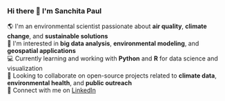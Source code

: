 ### Hi there 👋 I'm Sanchita Paul

🌎 I'm an environmental scientist passionate about **air quality**, **climate change**, and **sustainable solutions**  
👀 I'm interested in **big data analysis**, **environmental modeling**, and **geospatial applications**  
💻 Currently learning and working with **Python** and **R** for data science and visualization  
🤝 Looking to collaborate on open-source projects related to **climate data**, **environmental health**, and **public outreach**  
🔗 Connect with me on [LinkedIn](https://www.linkedin.com/in/sanchita-paul-56494175/)
<!---
sanchitapaul/sanchitapaul is a ✨ special ✨ repository because its `README.md` (this file) appears on your GitHub profile.
You can click the Preview link to take a look at your changes.
--->
